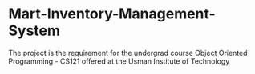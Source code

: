# Mart-Inventory-Management-System
The project is the requirement for the undergrad course Object Oriented Programming - CS121 offered at the Usman Institute of Technology
